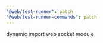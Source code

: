 ```yaml
---
'@web/test-runner': patch
'@web/test-runner-commands': patch
---
```


dynamic import web socket module
